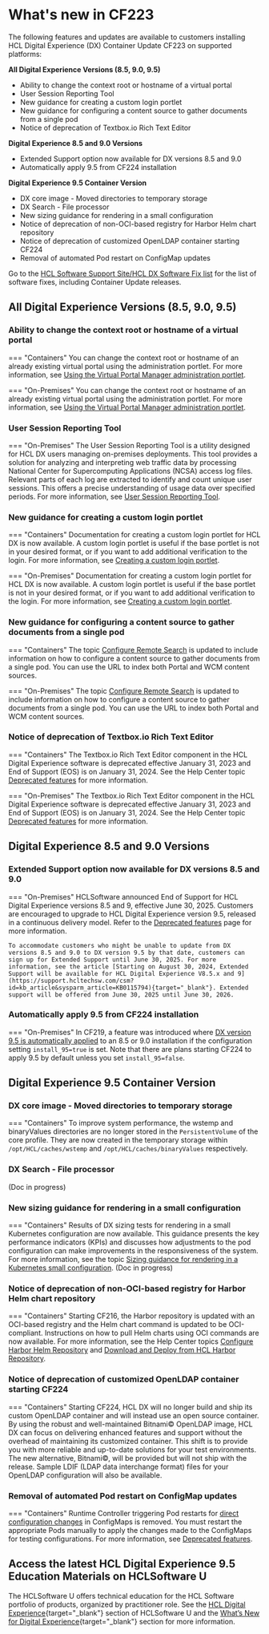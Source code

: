 # What's new in CF223

The following features and updates are available to customers installing HCL Digital Experience (DX) Container Update CF223 on supported platforms:

**All Digital Experience Versions (8.5, 9.0, 9.5)**

- Ability to change the context root or hostname of a virtual portal
- User Session Reporting Tool
- New guidance for creating a custom login portlet
- New guidance for configuring a content source to gather documents from a single pod
- Notice of deprecation of Textbox.io Rich Text Editor

**Digital Experience 8.5 and 9.0 Versions**

- Extended Support option now available for DX versions 8.5 and 9.0 
- Automatically apply 9.5 from CF224 installation

**Digital Experience 9.5 Container Version**

- DX core image - Moved directories to temporary storage
- DX Search - File processor
- New sizing guidance for rendering in a small configuration
- Notice of deprecation of non-OCI-based registry for Harbor Helm chart repository
- Notice of deprecation of customized OpenLDAP container starting CF224
- Removal of automated Pod restart on ConfigMap updates

Go to the [HCL Software Support Site/HCL DX Software Fix list](https://support.hcltechsw.com/csm?id=kb_article&sysparm_article=KB0013939&sys_kb_id=519ebc84db1c341055f38d6d13961959) for the list of software fixes, including Container Update releases.

## All Digital Experience Versions (8.5, 9.0, 9.5)

### Ability to change the context root or hostname of a virtual portal

=== "Containers"
    You can change the context root or hostname of an already existing virtual portal using the administration portlet. For more information, see [Using the Virtual Portal Manager administration portlet](../../build_sites/virtual_portal/vp_mgr_portlet/advp_vpmgr_use.md).

=== "On-Premises"
    You can change the context root or hostname of an already existing virtual portal using the administration portlet. For more information, see [Using the Virtual Portal Manager administration portlet](../../build_sites/virtual_portal/vp_mgr_portlet/advp_vpmgr_use.md).

### User Session Reporting Tool

=== "On-Premises"
    The User Session Reporting Tool is a utility designed for HCL DX users managing on-premises deployments. This tool provides a solution for analyzing and interpreting web traffic data by processing National Center for Supercomputing Applications (NCSA) access log files. Relevant parts of each log are extracted to identify and count unique user sessions. This offers a precise understanding of usage data over specified periods. For more information, see [User Session Reporting Tool](../../get_started/download/software_licensing_portal/configure_entitlement_checks/user_session_reporting_tool.md).

### New guidance for creating a custom login portlet

=== "Containers"
    Documentation for creating a custom login portlet for HCL DX is now available. A custom login portlet is useful if the base portlet is not in your desired format, or if you want to add additional verification to the login. For more information, see [Creating a custom login portlet](../../deployment/manage/security/people/authorization/users_and_groups/custom_login_portlet.md).

=== "On-Premises"
    Documentation for creating a custom login portlet for HCL DX is now available. A custom login portlet is useful if the base portlet is not in your desired format, or if you want to add additional verification to the login. For more information, see [Creating a custom login portlet](../../deployment/manage/security/people/authorization/users_and_groups/custom_login_portlet.md).

### New guidance for configuring a content source to gather documents from a single pod

=== "Containers"
    The topic [Configure Remote Search](../../deployment/manage/container_configuration/kubernetes_remote_search.md#content-source-from-a-single-core-pod) is updated to include information on how to configure a content source to gather documents from a single pod. You can use the URL to index both Portal and WCM content sources.

=== "On-Premises"
    The topic [Configure Remote Search](../../deployment/manage/container_configuration/kubernetes_remote_search.md#content-source-from-a-single-core-pod) is updated to include information on how to configure a content source to gather documents from a single pod. You can use the URL to index both Portal and WCM content sources.

### Notice of deprecation of Textbox.io Rich Text Editor 

=== "Containers"
    The Textbox.io Rich Text Editor component in the HCL Digital Experience software is deprecated effective January 31, 2023 and End of Support (EOS) is on January 31, 2024. See the Help Center topic [Deprecated features](../deprecated_features.md) for more information.

=== "On-Premises"
    The Textbox.io Rich Text Editor component in the HCL Digital Experience software is deprecated effective January 31, 2023 and End of Support (EOS) is on January 31, 2024. See the Help Center topic [Deprecated features](../deprecated_features.md) for more information.

## Digital Experience 8.5 and 9.0 Versions

### Extended Support option now available for DX versions 8.5 and 9.0 

=== "On-Premises"
    HCLSoftware announced End of Support for HCL Digital Experience versions 8.5 and 9, effective June 30, 2025. Customers are encouraged to upgrade to HCL Digital Experience version 9.5, released in a continuous delivery model. Refer to the [Deprecated features](../deprecated_features.md) page for more information.
    
    To accommodate customers who might be unable to update from DX versions 8.5 and 9.0 to DX version 9.5 by that date, customers can sign up for Extended Support until June 30, 2025. For more information, see the article [Starting on August 30, 2024, Extended Support will be available for HCL Digital Experience V8.5.x and 9](https://support.hcltechsw.com/csm?id=kb_article&sysparm_article=KB0115794){target="_blank"}. Extended support will be offered from June 30, 2025 until June 30, 2026.
    
### Automatically apply 9.5 from CF224 installation

=== "On-Premises"
    In CF219, a feature was introduced where [DX version 9.5 is automatically applied](../../deployment/install/traditional/cf_install/index.md) to an 8.5 or 9.0 installation if the configuration setting `install_95=true` is set. Note that there are plans starting CF224 to apply 9.5 by default unless you set `install_95=false`.

## Digital Experience 9.5 Container Version

### DX core image - Moved directories to temporary storage

=== "Containers"
    To improve system performance, the wstemp and binaryValues directories are no longer stored in the `PersistentVolume` of the core profile. They are now created in the temporary storage within `/opt/HCL/caches/wstemp` and `/opt/HCL/caches/binaryValues` respectively.

### DX Search - File processor

(Doc in progress)

### New sizing guidance for rendering in a small configuration

=== "Containers"
    Results of DX sizing tests for rendering in a small Kubernetes configuration are now available. This guidance presents the key performance indicators (KPIs) and discusses how adjustments to the pod configuration can make improvements in the responsiveness of the system. For more information, see the topic [Sizing guidance for rendering in a Kubernetes small configuration](../../guide_me/performance_tuning/kubernetes/rendering_small_config.md). (Doc in progress)

### Notice of deprecation of non-OCI-based registry for Harbor Helm chart repository

=== "Containers"
    Starting CF216, the Harbor repository is updated with an OCI-based registry and the Helm chart command is updated to be OCI-compliant. Instructions on how to pull Helm charts using OCI commands are now available. For more information, see the Help Center topics [Configure Harbor Helm Repository](../../deployment/install/container/helm_deployment/preparation/get_the_code/configure_harbor_helm_repo.md) and [Download and Deploy from HCL Harbor Repository](../../get_started/download/harbor_container_registry.md).
    
### Notice of deprecation of customized OpenLDAP container starting CF224

=== "Containers"
    Starting CF224, HCL DX will no longer build and ship its custom OpenLDAP container and will instead use an open source container. By using the robust and well-maintained Bitnami&copy; OpenLDAP image, HCL DX can focus on delivering enhanced features and support without the overhead of maintaining its customized container. This shift is to provide you with more reliable and up-to-date solutions for your test environments. The new alternative, Bitnami&copy;, will be provided but will not ship with the release. Sample LDIF (LDAP data interchange format) files for your OpenLDAP configuration will also be available.
    
### Removal of automated Pod restart on ConfigMap updates

=== "Containers"
    Runtime Controller triggering Pod restarts for [direct configuration changes](../../deployment/manage/container_configuration/index.md#rollout-of-configuration-changes) in ConfigMaps is removed. You must restart the appropriate Pods manually to apply the changes made to the ConfigMaps for testing configurations. For more information, see [Deprecated features](../deprecated_features.md).

## Access the latest HCL Digital Experience 9.5 Education Materials on HCLSoftware U

The HCLSoftware U offers technical education for the HCL Software portfolio of products, organized by practitioner role. See the [HCL Digital Experience](https://hclsoftwareu.hcltechsw.com/hcl-dx){target="_blank"} section of HCLSoftware U and the [What’s New for Digital Experience](https://hclsoftwareu.hcltechsw.com/courses?search=eyJjYXQiOiI1NSIsInRpdGxlIjoiIiwiZmlsdGVyIjoiIn0=){target="_blank"} section for more information.
